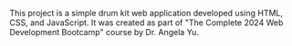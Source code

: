 This project is a simple drum kit web application developed using HTML, CSS, and JavaScript. It was created as part of "The Complete 2024 Web Development Bootcamp" course by Dr. Angela Yu.

